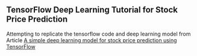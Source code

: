 ## TensorFlow Deep Learning Tutorial for Stock Price Prediction

Attempting to replicate the tensorflow code and deep learning model from Article [A simple deep learning model for stock price prediction using TensorFlow](https://medium.com/mlreview/a-simple-deep-learning-model-for-stock-price-prediction-using-tensorflow-30505541d877)
